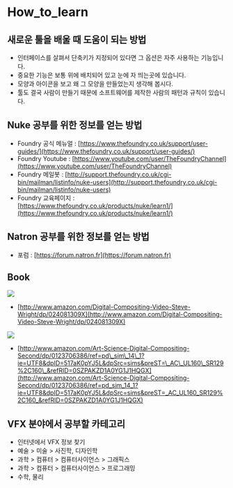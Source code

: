 # How\_to\_learn

## 새로운 툴을 배울 때 도움이 되는 방법

* 인터페이스를 살펴서 단축키가 지정되어 있다면 그 옵션은 자주 사용하는 기능입니다.
* 중요한 기능은 보통 위에 배치되어 있고 눈에 자 띄는곳에 있습니다.
* 모양과 아이콘을 보고 왜 그 모양을 만들었는지 생각해 봅시다.
* 툴도 결국 사람이 만들기 때문에 소프트웨어를 제작한 사람의 패턴과 규칙이 있습니다.

## Nuke 공부를 위한 정보를 얻는 방법

* Foundry 공식 메뉴얼 : [https://www.thefoundry.co.uk/support/user-guides/](https://www.thefoundry.co.uk/support/user-guides/)
* Foundry Youtube : [https://www.youtube.com/user/TheFoundryChannel](https://www.youtube.com/user/TheFoundryChannel)
* Foundry 메일봇 : [http://support.thefoundry.co.uk/cgi-bin/mailman/listinfo/nuke-users](http://support.thefoundry.co.uk/cgi-bin/mailman/listinfo/nuke-users)
* Foundry 교육페이지 : [https://www.thefoundry.co.uk/products/nuke/learn1/](https://www.thefoundry.co.uk/products/nuke/learn1/)

## Natron 공부를 위한 정보를 얻는 방법

* 포럼 : [https://forum.natron.fr](https://forum.natron.fr)

## Book

![](http://ecx.images-amazon.com/images/I/51eTn90ZRkL._SX383_BO1,204,203,200_.jpg)

* [http://www.amazon.com/Digital-Compositing-Video-Steve-Wright/dp/024081309X](http://www.amazon.com/Digital-Compositing-Video-Steve-Wright/dp/024081309X)

![](http://ecx.images-amazon.com/images/I/517aK0pYJ5L._SX402_BO1,204,203,200_.jpg)

* [http://www.amazon.com/Art-Science-Digital-Compositing-Second/dp/0123706386/ref=pd\_sim\_14\_1?ie=UTF8&dpID=517aK0pYJ5L&dpSrc=sims&preST=\_AC\_UL160\_SR129%2C160\_&refRID=0SZPAKZD1A0YG1J1HQGX](http://www.amazon.com/Art-Science-Digital-Compositing-Second/dp/0123706386/ref=pd_sim_14_1?ie=UTF8&dpID=517aK0pYJ5L&dpSrc=sims&preST=_AC_UL160_SR129%2C160_&refRID=0SZPAKZD1A0YG1J1HQGX)

## VFX 분야에서 공부할 카테고리

* 인터넷에서 VFX 정보 찾기
* 예술 &gt; 미술 &gt; 사진학, 디자인학
* 과학 &gt; 컴퓨터 &gt; 컴퓨터사이언스 &gt; 그래픽스
* 과학 &gt; 컴퓨터 &gt; 컴퓨터사이언스 &gt; 프로그래밍
* 수학, 물리

